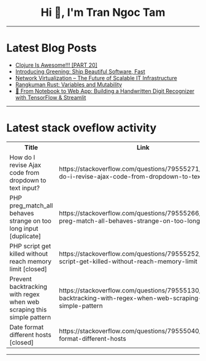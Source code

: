 <h1 align="center">Hi 👋, I'm Tran Ngoc Tam</h1>

---

# Latest Blog Posts 
<!-- BLOG-POST-LIST:START -->
- [Clojure Is Awesome!!! [PART 20]](https://dev.to/borba/clojure-is-awesome-part-20-56bk)
- [Introducing Greening: Ship Beautiful Software, Fast](https://dev.to/chrisgreening/introducing-greening-ship-beautiful-software-fast-55do)
- [Network Virtualization – The Future of Scalable IT Infrastructure](https://dev.to/kevin_asutton_/network-virtualization-the-future-of-scalable-it-infrastructure-1lop)
- [Rangkuman Rust: Variables and Mutability](https://dev.to/driannaird/rangkuman-rust-variables-and-mutability-4nbn)
- [🧠 From Notebook to Web App: Building a Handwritten Digit Recognizer with TensorFlow &amp; Streamlit](https://dev.to/piyushkumarghosh/from-notebook-to-web-app-building-a-handwritten-digit-recognizer-with-tensorflow-streamlit-79a)
<!-- BLOG-POST-LIST:END -->

---

# Latest stack oveflow activity
<table>
  <tr><th>Title</th><th>Link</th></tr>
  <!-- STACKOVERFLOW:START --><tr><td>How do I revise Ajax code from dropdown to text input?</td><td>https://stackoverflow.com/questions/79555271/how-do-i-revise-ajax-code-from-dropdown-to-text-input</td></tr><tr><td>PHP preg_match_all behaves strange on too long input [duplicate]</td><td>https://stackoverflow.com/questions/79555266/php-preg-match-all-behaves-strange-on-too-long-input</td></tr><tr><td>PHP script get killed without reach memory limit [closed]</td><td>https://stackoverflow.com/questions/79555252/php-script-get-killed-without-reach-memory-limit</td></tr><tr><td>Prevent backtracking with regex when web scraping this simple pattern</td><td>https://stackoverflow.com/questions/79555130/prevent-backtracking-with-regex-when-web-scraping-this-simple-pattern</td></tr><tr><td>Date format different hosts [closed]</td><td>https://stackoverflow.com/questions/79555040/date-format-different-hosts</td></tr><!-- STACKOVERFLOW:END -->
</table>

---


